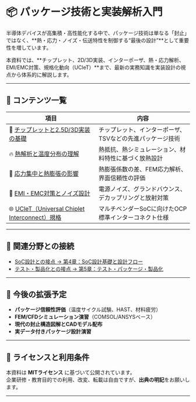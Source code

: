 # 📦 パッケージ技術と実装解析入門

半導体デバイスが高集積・高性能化する中で、パッケージ技術は単なる「封止」ではなく、**熱・応力・ノイズ・伝送特性を制御する“最後の設計”**として重要性を増しています。

本資料では、**チップレット、2D/3D実装、インターポーザ、熱・応力解析、EMI/EMC対策、規格化動向（UCleT）**まで、最新の実務知識を実装設計の視点から体系的に解説します。

---

## 📑 コンテンツ一覧

| 項目 | 内容 |
|------|------|
| 🧩 [チップレットと2.5D/3D実装の基礎](./chiplet_intro.md) | チップレット、インターポーザ、TSVなどの先進パッケージ技術 |
| 🔥 [熱解析と温度分布の理解](./thermal_analysis.md) | 熱抵抗、熱シミュレーション、材料特性に基づく放熱設計 |
| 🧪 [応力集中と熱膨張の影響](./stress_simulation.md) | 熱膨張係数の差、FEM応力解析、界面信頼性の評価 |
| 📶 [EMI・EMC対策とノイズ設計](./emi_emc_basics.md) | 電源ノイズ、グランドバウンス、デカップリングと放射対策 |
| 🌐 [UCleT（Universal Chiplet Interconnect）規格](./uclet_intro.md) | マルチベンダーSoCに向けたOCP標準インターコネクト仕様 |

---

## 🧱 関連分野との接続

- [SoC設計との接点 → 第4章：SoC設計基礎と設計フロー](../../chapter4_soc_design/README.md)
- [テスト・製品化との接点 → 第5章：テスト・パッケージ・製品化](../../chapter5_test_package/README.md)

---

## 📘 今後の拡張予定

- **パッケージ信頼性評価**（温度サイクル試験、HAST、材料疲労）
- **FEM/CFDシミュレーション演習**（COMSOL/ANSYSベース）
- **現代の封止構造図解とCADモデル配布**
- **実データ付きパッケージ設計演習**

---

## 📝 ライセンスと利用条件

本資料は **MITライセンス** に基づいて公開されています。  
企業研修・教育目的での利用、改変、転載は自由ですが、**出典の明記**をお願いします。

---
